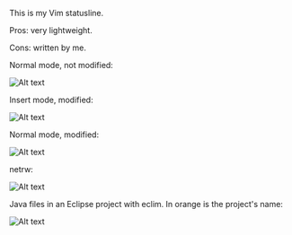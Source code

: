 This is my Vim statusline.

Pros: very lightweight.

Cons: written by me.

Normal mode, not modified:

![Alt text](https://user-images.githubusercontent.com/5733531/27512938-58faa14a-5929-11e7-8911-c657bf28a442.png)


Insert mode, modified:

![Alt text](https://user-images.githubusercontent.com/5733531/27512936-58f54b50-5929-11e7-9f79-1ccc397c1f41.png)

Normal mode, modified:

![Alt text](https://user-images.githubusercontent.com/5733531/27512935-58f37dfc-5929-11e7-929c-2fbbabc79272.png)

netrw:

![Alt text](https://user-images.githubusercontent.com/5733531/27512937-58f7e68a-5929-11e7-82a9-c238a8087c80.png)

Java files in an Eclipse project with eclim. In orange is the project's name:

![Alt text](https://user-images.githubusercontent.com/5733531/27512939-5992f1fc-5929-11e7-9c15-50e282ef8fdd.png)
